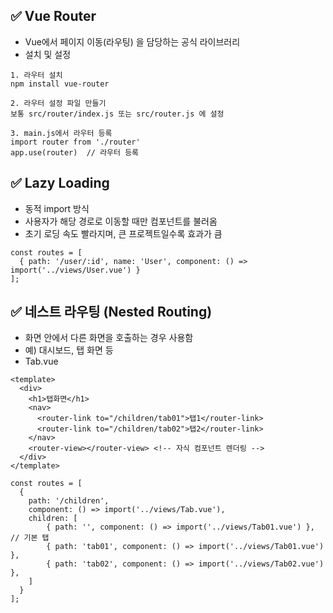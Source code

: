## ✅ Vue Router
+ Vue에서 페이지 이동(라우팅) 을 담당하는 공식 라이브러리
+ 설치 및 설정
```
1. 라우터 설치
npm install vue-router

2. 라우터 설정 파일 만들기
보통 src/router/index.js 또는 src/router.js 에 설정

3. main.js에서 라우터 등록
import router from './router'
app.use(router)  // 라우터 등록
```

## ✅ Lazy Loading
+ 동적 import 방식
+ 사용자가 해당 경로로 이동할 때만 컴포넌트를 불러옴
+ 초기 로딩 속도 빨라지며, 큰 프로젝트일수록 효과가 큼
```
const routes = [
  { path: '/user/:id', name: 'User', component: () => import('../views/User.vue') }
];
```

## ✅ 네스트 라우팅 (Nested Routing)
+ 화면 안에서 다른 화면을 호출하는 경우 사용함
+ 예) 대시보드, 탭 화면 등
+ Tab.vue
```
<template>
  <div>
    <h1>탭화면</h1>
    <nav>
      <router-link to="/children/tab01">탭1</router-link>
      <router-link to="/children/tab02">탭2</router-link>
    </nav>
    <router-view></router-view> <!-- 자식 컴포넌트 렌더링 -->
  </div>
</template>

const routes = [
  {
    path: '/children',
    component: () => import('../views/Tab.vue'),
    children: [
        { path: '', component: () => import('../views/Tab01.vue') }, // 기본 탭
        { path: 'tab01', component: () => import('../views/Tab01.vue') },
        { path: 'tab02', component: () => import('../views/Tab02.vue') },
    ]
  }
];
```